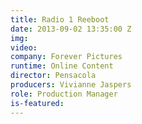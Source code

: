 ```yaml
---
title: Radio 1 Reeboot
date: 2013-09-02 13:35:00 Z
img: 
video: 
company: Forever Pictures
runtime: Online Content
director: Pensacola
producers: Vivianne Jaspers
role: Production Manager
is-featured: 
---
```


